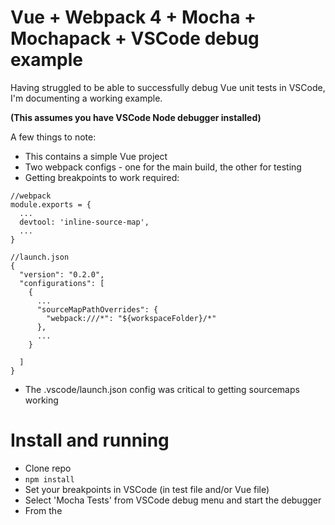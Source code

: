 # Vue + Webpack 4 + Mocha + Mochapack + VSCode debug example

Having struggled to be able to successfully debug Vue unit tests in VSCode, I'm documenting a working example.

**(This assumes you have VSCode Node debugger installed)**

A few things to note:
- This contains a simple Vue project
- Two webpack configs - one for the main build, the other for testing
- Getting breakpoints to work required:

```
//webpack
module.exports = {
  ...
  devtool: 'inline-source-map',
  ...
}
```

```
//launch.json
{
  "version": "0.2.0",
  "configurations": [
    {
      ...
      "sourceMapPathOverrides": {
        "webpack:///*": "${workspaceFolder}/*"
      },
      ...
    }

  ]
}
```
- The .vscode/launch.json config was critical to getting sourcemaps working

# Install and running

- Clone repo
- ```npm install```
- Set your breakpoints in VSCode (in test file and/or Vue file)
- Select 'Mocha Tests' from VSCode debug menu and start the debugger
- From the 